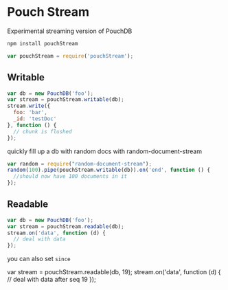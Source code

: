 Pouch Stream
====

Experimental streaming version of PouchDB

```bash
npm install pouchStream
```

```js
var pouchStream = require('pouchStream');
```

Writable
---


```js
var db = new PouchDB('foo');
var stream = pouchStream.writable(db);
stream.write({
  foo: 'bar',
  _id: 'testDoc'
}, function () {
  // chunk is flushed
});
```
quickly fill up a db with random docs with random-document-stream

```js
var random = require("random-document-stream");
random(100).pipe(pouchStream.writable(db)).on('end', function () {
  //should now have 100 documents in it
});
```

Readable
---

```js
var db = new PouchDB('foo');
var stream = pouchStream.readable(db);
stream.on('data', function (d) {
  // deal with data
});
```

you can also set `since` 

var stream = pouchStream.readable(db, 19);
stream.on('data', function (d) {
  // deal with data after seq 19
});